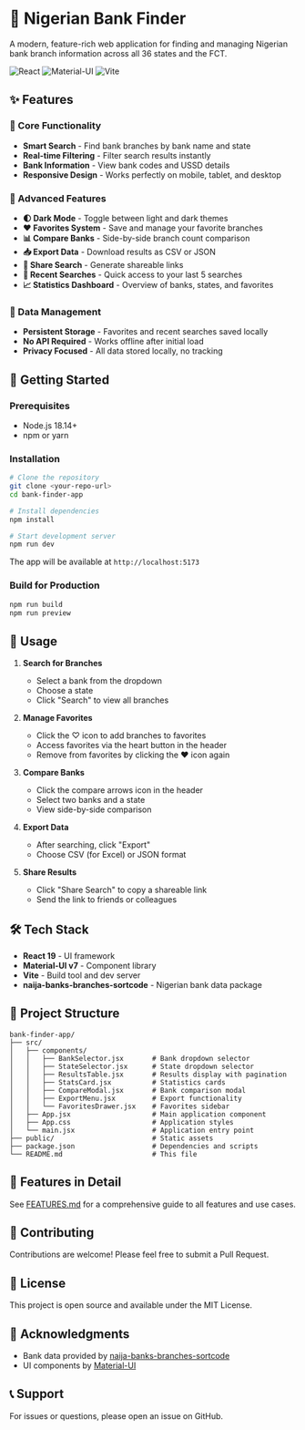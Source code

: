 # 🏦 Nigerian Bank Finder

A modern, feature-rich web application for finding and managing Nigerian bank branch information across all 36 states and the FCT.

![React](https://img.shields.io/badge/React-19-blue)
![Material-UI](https://img.shields.io/badge/Material--UI-7-blue)
![Vite](https://img.shields.io/badge/Vite-5-646CFF)

## ✨ Features

### 🎯 Core Functionality
- **Smart Search** - Find bank branches by bank name and state
- **Real-time Filtering** - Filter search results instantly
- **Bank Information** - View bank codes and USSD details
- **Responsive Design** - Works perfectly on mobile, tablet, and desktop

### 🌟 Advanced Features
- **🌓 Dark Mode** - Toggle between light and dark themes
- **❤️ Favorites System** - Save and manage your favorite branches
- **📊 Compare Banks** - Side-by-side branch count comparison
- **📥 Export Data** - Download results as CSV or JSON
- **🔗 Share Search** - Generate shareable links
- **📌 Recent Searches** - Quick access to your last 5 searches
- **📈 Statistics Dashboard** - Overview of banks, states, and favorites

### 💾 Data Management
- **Persistent Storage** - Favorites and recent searches saved locally
- **No API Required** - Works offline after initial load
- **Privacy Focused** - All data stored locally, no tracking

## 🚀 Getting Started

### Prerequisites
- Node.js 18.14+ 
- npm or yarn

### Installation

```bash
# Clone the repository
git clone <your-repo-url>
cd bank-finder-app

# Install dependencies
npm install

# Start development server
npm run dev
```

The app will be available at `http://localhost:5173`

### Build for Production

```bash
npm run build
npm run preview
```

## 📖 Usage

1. **Search for Branches**
   - Select a bank from the dropdown
   - Choose a state
   - Click "Search" to view all branches

2. **Manage Favorites**
   - Click the ♡ icon to add branches to favorites
   - Access favorites via the heart button in the header
   - Remove from favorites by clicking the ♥ icon again

3. **Compare Banks**
   - Click the compare arrows icon in the header
   - Select two banks and a state
   - View side-by-side comparison

4. **Export Data**
   - After searching, click "Export"
   - Choose CSV (for Excel) or JSON format

5. **Share Results**
   - Click "Share Search" to copy a shareable link
   - Send the link to friends or colleagues

## 🛠️ Tech Stack

- **React 19** - UI framework
- **Material-UI v7** - Component library
- **Vite** - Build tool and dev server
- **naija-banks-branches-sortcode** - Nigerian bank data package

## 📁 Project Structure

```
bank-finder-app/
├── src/
│   ├── components/
│   │   ├── BankSelector.jsx       # Bank dropdown selector
│   │   ├── StateSelector.jsx      # State dropdown selector
│   │   ├── ResultsTable.jsx       # Results display with pagination
│   │   ├── StatsCard.jsx          # Statistics cards
│   │   ├── CompareModal.jsx       # Bank comparison modal
│   │   ├── ExportMenu.jsx         # Export functionality
│   │   └── FavoritesDrawer.jsx    # Favorites sidebar
│   ├── App.jsx                    # Main application component
│   ├── App.css                    # Application styles
│   └── main.jsx                   # Application entry point
├── public/                        # Static assets
├── package.json                   # Dependencies and scripts
└── README.md                      # This file
```

## 🎨 Features in Detail

See [FEATURES.md](./FEATURES.md) for a comprehensive guide to all features and use cases.

## 🤝 Contributing

Contributions are welcome! Please feel free to submit a Pull Request.

## 📄 License

This project is open source and available under the MIT License.

## 🙏 Acknowledgments

- Bank data provided by [naija-banks-branches-sortcode](https://www.npmjs.com/package/naija-banks-branches-sortcode)
- UI components by [Material-UI](https://mui.com/)

## 📞 Support

For issues or questions, please open an issue on GitHub.
